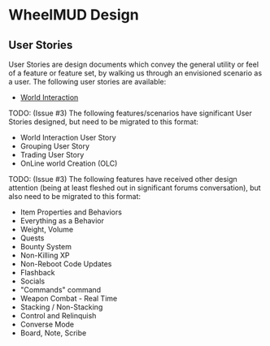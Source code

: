 WheelMUD Design
===============

## User Stories
User Stories are design documents which convey the general utility or feel of a feature or feature set, by walking us through an envisioned scenario as a user.
The following user stories are available:
* [World Interaction](UserStory_WorldInteraction.htm)


TODO: (Issue #3) The following features/scenarios have significant User Stories designed, but need to be migrated to this format:
* World Interaction User Story
* Grouping User Story
* Trading User Story
* OnLine world Creation (OLC)

TODO: (Issue #3) The following features have received other design attention (being at least fleshed out in significant forums conversation), but also need to be migrated to this format:
* Item Properties and Behaviors
* Everything as a Behavior
* Weight, Volume
* Quests
* Bounty System
* Non-Killing XP
* Non-Reboot Code Updates
* Flashback
* Socials
* "Commands" command
* Weapon Combat - Real Time
* Stacking / Non-Stacking
* Control and Relinquish
* Converse Mode
* Board, Note, Scribe
